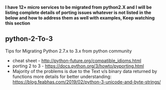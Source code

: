 **I have 12+ micro services to be migrated from python2.X and I will be listing complete details of porting issues whatever is not listed in the below and how to address them as well with examples, Keep watching this section**


## python-2-To-3 
Tips  for Migrating Python 2.7.x to  3.x  from python community
* cheat sheet - http://python-future.org/compatible_idioms.html
* porting 2 to 3 - https://docs.python.org/3/howto/pyporting.html
* Majority of the problems is due to the Text v/s binary data returned by functions more details for better understanding: https://blog.feabhas.com/2019/02/python-3-unicode-and-byte-strings/


